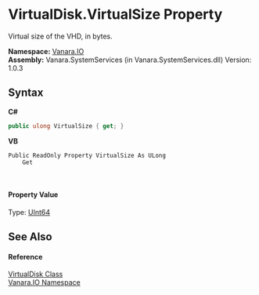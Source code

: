 # VirtualDisk.VirtualSize Property 
 

Virtual size of the VHD, in bytes.

**Namespace:**&nbsp;<a href="d3362b0a-0ff5-4e50-dbee-d2c8d2fbae9f">Vanara.IO</a><br />**Assembly:**&nbsp;Vanara.SystemServices (in Vanara.SystemServices.dll) Version: 1.0.3

## Syntax

**C#**<br />
``` C#
public ulong VirtualSize { get; }
```

**VB**<br />
``` VB
Public ReadOnly Property VirtualSize As ULong
	Get
```

<br />

#### Property Value
Type: <a href="http://msdn2.microsoft.com/en-us/library/06cf7918" target="_blank">UInt64</a>

## See Also


#### Reference
<a href="14596a99-aae8-0fef-6be2-950bbcd08026">VirtualDisk Class</a><br /><a href="d3362b0a-0ff5-4e50-dbee-d2c8d2fbae9f">Vanara.IO Namespace</a><br />